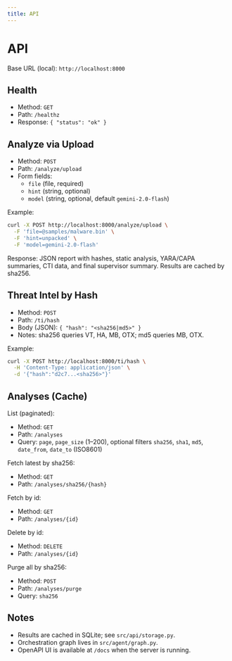 ```yaml
---
title: API
---
```


# API

Base URL (local): `http://localhost:8000`

## Health
- Method: `GET`
- Path: `/healthz`
- Response: `{ "status": "ok" }`

## Analyze via Upload
- Method: `POST`
- Path: `/analyze/upload`
- Form fields:
  - `file` (file, required)
  - `hint` (string, optional)
  - `model` (string, optional, default `gemini-2.0-flash`)

Example:
```bash
curl -X POST http://localhost:8000/analyze/upload \
  -F 'file=@samples/malware.bin' \
  -F 'hint=unpacked' \
  -F 'model=gemini-2.0-flash'
```

Response: JSON report with hashes, static analysis, YARA/CAPA summaries, CTI data, and final supervisor summary. Results are cached by sha256.

## Threat Intel by Hash
- Method: `POST`
- Path: `/ti/hash`
- Body (JSON): `{ "hash": "<sha256|md5>" }`
- Notes: sha256 queries VT, HA, MB, OTX; md5 queries MB, OTX.

Example:
```bash
curl -X POST http://localhost:8000/ti/hash \
  -H 'Content-Type: application/json' \
  -d '{"hash":"d2c7...<sha256>"}'
```

## Analyses (Cache)

List (paginated):
- Method: `GET`
- Path: `/analyses`
- Query: `page`, `page_size` (1–200), optional filters `sha256`, `sha1`, `md5`, `date_from`, `date_to` (ISO8601)

Fetch latest by sha256:
- Method: `GET`
- Path: `/analyses/sha256/{hash}`

Fetch by id:
- Method: `GET`
- Path: `/analyses/{id}`

Delete by id:
- Method: `DELETE`
- Path: `/analyses/{id}`

Purge all by sha256:
- Method: `POST`
- Path: `/analyses/purge`
- Query: `sha256`

## Notes
- Results are cached in SQLite; see `src/api/storage.py`.
- Orchestration graph lives in `src/agent/graph.py`.
- OpenAPI UI is available at `/docs` when the server is running.
